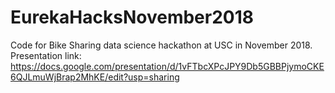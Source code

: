 # EurekaHacksNovember2018
Code for Bike Sharing data science hackathon at USC in November 2018.
Presentation link: https://docs.google.com/presentation/d/1vFTbcXPcJPY9Db5GBBPjymoCKE6QJLmuWjBrap2MhKE/edit?usp=sharing
